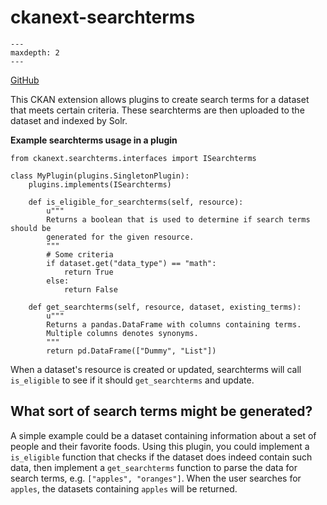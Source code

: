 [ckanext-searchterms documentation master file]: <> (This is a comment, it will not be included)

# ckanext-searchterms


```{toctree}
---
maxdepth: 2
---

```

[GitHub](https://github.com/RTIInternational/ckanext-searchterms)

This CKAN extension allows plugins to create search terms for a dataset that meets certain criteria. These searchterms are then uploaded to the dataset and indexed by Solr.

**Example searchterms usage in a plugin**

```
from ckanext.searchterms.interfaces import ISearchterms

class MyPlugin(plugins.SingletonPlugin):
    plugins.implements(ISearchterms)

    def is_eligible_for_searchterms(self, resource):
        u"""
        Returns a boolean that is used to determine if search terms should be
        generated for the given resource.
        """
        # Some criteria
        if dataset.get("data_type") == "math":
            return True
        else:
            return False

    def get_searchterms(self, resource, dataset, existing_terms):
        u"""
        Returns a pandas.DataFrame with columns containing terms.
        Multiple columns denotes synonyms.
        """
        return pd.DataFrame(["Dummy", "List"])
```

When a dataset's resource is created or updated, searchterms will call `is_eligible` to see if it should `get_searchterms` and update.

## What sort of search terms might be generated?

A simple example could be a dataset containing information about a set of people and their favorite foods. Using this plugin, you could implement a `is_eligible` function that checks if the dataset does indeed contain such data, then implement a `get_searchterms` function to parse the data for search terms, e.g. `["apples", "oranges"]`. When the user searches for `apples`, the datasets containing `apples` will be returned.
